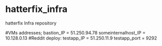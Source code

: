 # hatterfix_infra
hatterfix Infra repository

#VMs addresses;
bastion_IP = 51.250.94.78
someinternalhost_IP = 10.128.0.13
#Reddit deploy:
testapp_IP = 51.250.11.9
testapp_port = 9292
